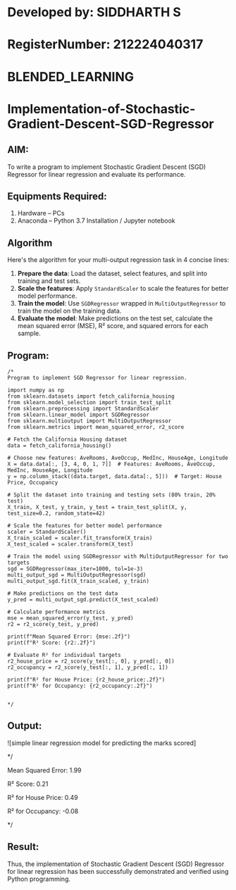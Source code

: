 # Developed by: SIDDHARTH S
# RegisterNumber:  212224040317

# BLENDED_LEARNING
# Implementation-of-Stochastic-Gradient-Descent-SGD-Regressor

## AIM:
To write a program to implement Stochastic Gradient Descent (SGD) Regressor for linear regression and evaluate its performance.

## Equipments Required:
1. Hardware – PCs
2. Anaconda – Python 3.7 Installation / Jupyter notebook

## Algorithm
Here's the algorithm for your multi-output regression task in 4 concise lines:

1. **Prepare the data**: Load the dataset, select features, and split into training and test sets.
2. **Scale the features**: Apply `StandardScaler` to scale the features for better model performance.
3. **Train the model**: Use `SGDRegressor` wrapped in `MultiOutputRegressor` to train the model on the training data.
4. **Evaluate the model**: Make predictions on the test set, calculate the mean squared error (MSE), R² score, and squared errors for each sample.
## Program:
```
/*
Program to implement SGD Regressor for linear regression.

import numpy as np
from sklearn.datasets import fetch_california_housing
from sklearn.model_selection import train_test_split
from sklearn.preprocessing import StandardScaler
from sklearn.linear_model import SGDRegressor
from sklearn.multioutput import MultiOutputRegressor
from sklearn.metrics import mean_squared_error, r2_score

# Fetch the California Housing dataset
data = fetch_california_housing()

# Choose new features: AveRooms, AveOccup, MedInc, HouseAge, Longitude
X = data.data[:, [3, 4, 0, 1, 7]]  # Features: AveRooms, AveOccup, MedInc, HouseAge, Longitude
y = np.column_stack((data.target, data.data[:, 5]))  # Target: House Price, Occupancy

# Split the dataset into training and testing sets (80% train, 20% test)
X_train, X_test, y_train, y_test = train_test_split(X, y, test_size=0.2, random_state=42)

# Scale the features for better model performance
scaler = StandardScaler()
X_train_scaled = scaler.fit_transform(X_train)
X_test_scaled = scaler.transform(X_test)

# Train the model using SGDRegressor with MultiOutputRegressor for two targets
sgd = SGDRegressor(max_iter=1000, tol=1e-3)
multi_output_sgd = MultiOutputRegressor(sgd)
multi_output_sgd.fit(X_train_scaled, y_train)

# Make predictions on the test data
y_pred = multi_output_sgd.predict(X_test_scaled)

# Calculate performance metrics
mse = mean_squared_error(y_test, y_pred)
r2 = r2_score(y_test, y_pred)

print(f"Mean Squared Error: {mse:.2f}")
print(f"R² Score: {r2:.2f}")

# Evaluate R² for individual targets
r2_house_price = r2_score(y_test[:, 0], y_pred[:, 0])
r2_occupancy = r2_score(y_test[:, 1], y_pred[:, 1])

print(f"R² for House Price: {r2_house_price:.2f}")
print(f"R² for Occupancy: {r2_occupancy:.2f}")


*/
```

## Output:
![simple linear regression model for predicting the marks scored]

*/

Mean Squared Error: 1.99

R² Score: 0.21

R² for House Price: 0.49

R² for Occupancy: -0.08

*/




## Result:
Thus, the implementation of Stochastic Gradient Descent (SGD) Regressor for linear regression has been successfully demonstrated and verified using Python programming.
